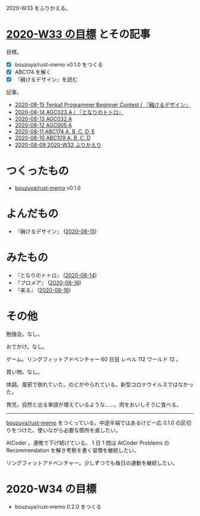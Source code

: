 2020-W33 をふりかえる。

# [2020-W33 の目標][2020-08-09] とその記事

目標。

- [x] bouzuya/rust-memo v0.1.0 をつくる
- [x] ABC174 を解く
- [x] 『融けるデザイン』を読む

記事。

- [2020-08-15 Tenka1 Programmer Beginner Contest / 『融けるデザイン』][2020-08-15]
- [2020-08-14 AGC023 A / 『となりのトトロ』][2020-08-14]
- [2020-08-13 AGC032 A][2020-08-13]
- [2020-08-12 AGC005 A][2020-08-12]
- [2020-08-11 ABC174 A, B, C, D, E][2020-08-11]
- [2020-08-10 ABC109 A, B, C, D][2020-08-10]
- [2020-08-09 2020-W32 ふりかえり][2020-08-09]

# つくったもの

- [bouzuya/rust-memo][] v0.1.0

# よんだもの

- 『融けるデザイン』 ([2020-08-15][])

# みたもの

- 『となりのトトロ』 ([2020-08-14][])
- 『プロメア』 ([2020-08-16][])
- 『来る』 ([2020-08-16][])

# その他

勉強会。なし。

おでかけ。なし。

ゲーム。リングフィットアドベンチャー 60 日目 レベル 112 ワールド 12 。

買い物。なし。

体調。風邪で倒れていた。のどがやられている。新型コロナウイルスではなかった。

育児。自然と出る単語が増えているような……。肉をおいしそうに食べる。

---

[bouzuya/rust-memo][] をつくっている。中途半端ではあるけど一応 0.1.0 の区切りをつけた。使いながら必要な箇所を直したい。

AtCoder 。連敗で下げ続けている。 1 日 1 問は AtCoder Problems の Recommendation を解き考察を書く習慣を継続したい。

リングフィットアドベンチャー。少しずつでも毎日の運動を継続したい。

# 2020-W34 の目標

- bouzuya/rust-memo 0.2.0 をつくる

[2020-08-09]: https://blog.bouzuya.net/2020/08/09/
[2020-08-10]: https://blog.bouzuya.net/2020/08/10/
[2020-08-11]: https://blog.bouzuya.net/2020/08/11/
[2020-08-12]: https://blog.bouzuya.net/2020/08/12/
[2020-08-13]: https://blog.bouzuya.net/2020/08/13/
[2020-08-14]: https://blog.bouzuya.net/2020/08/14/
[2020-08-15]: https://blog.bouzuya.net/2020/08/15/
[2020-08-16]: https://blog.bouzuya.net/2020/08/16/
[bouzuya/rust-memo]: https://github.com/bouzuya/rust-memo
